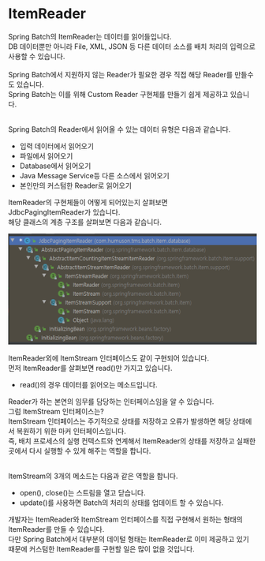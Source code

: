 # ItemReader
Spring Batch의 ItemReader는 데이터를 읽어들입니다.<br/>
DB 데이터뿐만 아니라 File, XML, JSON 등 다른 데이터 소스를 배치 처리의 입력으로 사용할 수 있습니다.<br/>
<br/>
Spring Batch에서 지원하지 않는 Reader가 필요한 경우 직접 해당 Reader를 만들수도 있습니다.<br/>
Spring Batch는 이를 위해 Custom Reader 구현체를 만들기 쉽게 제공하고 있습니다.<br/>
<br/>

Spring Batch의 Reader에서 읽어올 수 있는 데이터 유형은 다음과 같습니다.
+ 입력 데이터에서 읽어오기
+ 파일에서 읽어오기
+ Database에서 읽어오기
+ Java Message Service등 다른 소스에서 읽어오기
+ 본인만의 커스텀한 Reader로 읽어오기

ItemReader의 구현체들이 어떻게 되어있는지 살펴보면<br/>
JdbcPagingItemReader가 있습니다.<br/>
해당 클래스의 계층 구조를 살펴보면 다음과 같습니다.<br/>

![JdbcPagingItemReader](./image/JdbcPagingItemReader.png)

ItemReader외에 ItemStream 인터페이스도 같이 구현되어 있습니다. <br/>
먼저 ItemReader를 살펴보면 read()만 가지고 있습니다.
+ read()의 경우 데이터를 읽어오는 메소드입니다.

Reader가 하는 본연의 임무를 담당하는 인터페이스임을 알 수 있습니다.<br/>
그럼 ItemStream 인터페이스는?<br/>
ItemStream 인터페이스는 주기적으로 상태를 저장하고 오류가 발생하면 해당 상태에서 복원하기 위한 마커 인터페이스입니다.<br/>
즉, 배치 프로세스의 실행 컨텍스트와 연계해서 ItemReader의 상태를 저장하고 실패한 곳에서 다시 실행할 수 있게 해주는 역할을 합니다.<br/>
<br/>

ItemStream의 3개의 메소드는 다음과 같은 역할을 합니다.
+ open(), close()는 스트림을 열고 닫습니다.
+ update()를 사용하면 Batch의 처리의 상태를 업데이트 할 수 있습니다.

개발자는 ItemReader와 ItemStream 인터페이스를 직접 구현해서 원하는 형태의 ItemReader를 만들 수 있습니다. <br/>
다만 Spring Batch에서 대부분의 데이털 형태는 ItemReader로 이미 제공하고 있기 때문에 커스텀한 ItemReader를 구현할 일은 많이 없을 것입니다.

